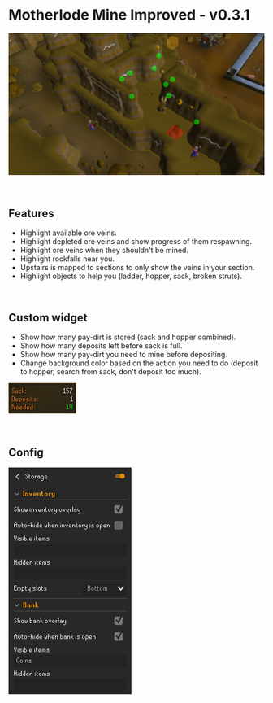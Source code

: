 # Motherlode Mine Improved - v0.3.1
![](img/motherlode.png)

<br>

## Features
* Highlight available ore veins.
* Highlight depleted ore veins and show progress of them respawning.
* Highlight ore veins when they shouldn't be mined.
* Highlight rockfalls near you.
* Upstairs is mapped to sections to only show the veins in your section.
* Highlight objects to help you (ladder, hopper, sack, broken struts).

<br>

## Custom widget
* Show how many pay-dirt is stored (sack and hopper combined).
* Show how many deposits left before sack is full.
* Show how many pay-dirt you need to mine before depositing.
* Change background color based on the action you need to do (deposit to hopper, search from sack, don't deposit too much).

![](img/widget.png)

<br>

## Config
![](img/config.png)